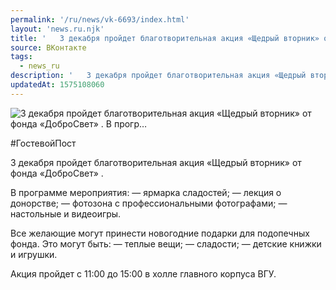 ```yaml
---
permalink: '/ru/news/vk-6693/index.html'
layout: 'news.ru.njk'
title: '   3 декабря пройдет благотворительная акция «Щедрый вторник» от фонда «ДоброСвет» .    В прогр…'
source: ВКонтакте
tags:
  - news_ru
description: '   3 декабря пройдет благотворительная акция «Щедрый вторник» от фонда «ДоброСвет» .    В прогр…'
updatedAt: 1575108060
---
```

![   3 декабря пройдет благотворительная акция «Щедрый вторник» от фонда «ДоброСвет» .    В прогр…](https://sun9-4.userapi.com/impg/c858016/v858016232/10d651/f4z4tUhnToM.jpg?size=960x640&quality=96&proxy=1&sign=bad5c0e52ca285ef64234f639e486644&c_uniq_tag=VT-znQTzx9wSgYm7EvomTe9X-ZhFDEhctn3Wt619gi8&type=album)

#ГостевойПост

3 декабря пройдет благотворительная акция «Щедрый вторник» от фонда «ДоброСвет» .

В программе мероприятия:
— ярмарка сладостей;
— лекция о донорстве;
— фотозона с профессиональными фотографами;
— настольные и видеоигры.

Все желающие могут принести новогодние подарки для подопечных фонда. Это могут быть:
— теплые вещи;
— сладости;
— детские книжки и игрушки.

Акция пройдет с 11:00 до 15:00 в холле главного корпуса ВГУ.
